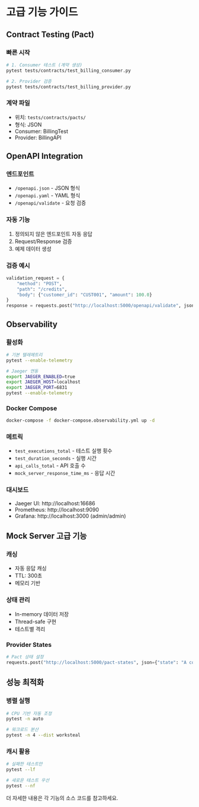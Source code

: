 # 고급 기능 가이드

## Contract Testing (Pact)

### 빠른 시작
```bash
# 1. Consumer 테스트 (계약 생성)
pytest tests/contracts/test_billing_consumer.py

# 2. Provider 검증
pytest tests/contracts/test_billing_provider.py
```

### 계약 파일
- 위치: `tests/contracts/pacts/`
- 형식: JSON
- Consumer: BillingTest
- Provider: BillingAPI

## OpenAPI Integration

### 엔드포인트
- `/openapi.json` - JSON 형식
- `/openapi.yaml` - YAML 형식
- `/openapi/validate` - 요청 검증

### 자동 기능
1. 정의되지 않은 엔드포인트 자동 응답
2. Request/Response 검증
3. 예제 데이터 생성

### 검증 예시
```python
validation_request = {
    "method": "POST",
    "path": "/credits",
    "body": {"customer_id": "CUST001", "amount": 100.0}
}
response = requests.post("http://localhost:5000/openapi/validate", json=validation_request)
```

## Observability

### 활성화
```bash
# 기본 텔레메트리
pytest --enable-telemetry

# Jaeger 연동
export JAEGER_ENABLED=true
export JAEGER_HOST=localhost
export JAEGER_PORT=6831
pytest --enable-telemetry
```

### Docker Compose
```bash
docker-compose -f docker-compose.observability.yml up -d
```

### 메트릭
- `test_executions_total` - 테스트 실행 횟수
- `test_duration_seconds` - 실행 시간
- `api_calls_total` - API 호출 수
- `mock_server_response_time_ms` - 응답 시간

### 대시보드
- Jaeger UI: http://localhost:16686
- Prometheus: http://localhost:9090
- Grafana: http://localhost:3000 (admin/admin)

## Mock Server 고급 기능

### 캐싱
- 자동 응답 캐싱
- TTL: 300초
- 메모리 기반

### 상태 관리
- In-memory 데이터 저장
- Thread-safe 구현
- 테스트별 격리

### Provider States
```python
# Pact 상태 설정
requests.post("http://localhost:5000/pact-states", json={"state": "A contract exists"})
```

## 성능 최적화

### 병렬 실행
```bash
# CPU 기반 자동 조정
pytest -n auto

# 워크로드 분산
pytest -n 4 --dist worksteal
```

### 캐시 활용
```bash
# 실패한 테스트만
pytest --lf

# 새로운 테스트 우선
pytest --nf
```

더 자세한 내용은 각 기능의 소스 코드를 참고하세요.
